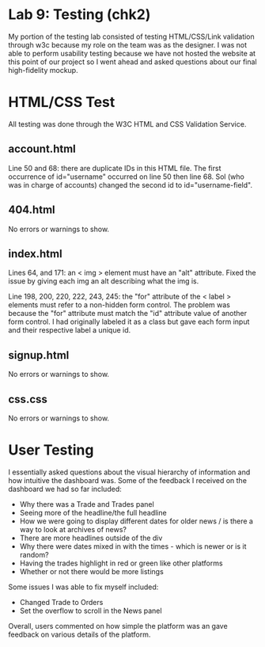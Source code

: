 # Lab 9: Testing (chk2)

My portion of the testing lab consisted of testing HTML/CSS/Link validation through w3c because my role on the team was as the designer. I was not able to perform usability testing because we have not hosted the website at this point of our project so I went ahead and asked questions about our final high-fidelity mockup.

# HTML/CSS Test
All testing was done through the W3C HTML and CSS Validation Service.

## account.html

Line 50 and 68: there are duplicate IDs in this HTML file. The first occurrence of id="username" occurred on line 50 then line 68. Sol (who was in charge of accounts) changed the second id to id="username-field".

## 404.html

No errors or warnings to show.

## index.html

Lines 64, and 171: an < img > element must have an "alt" attribute. Fixed the issue by giving each img an alt describing what the img is.

Line 198, 200, 220, 222, 243, 245: the "for" attribute of the < label > elements must refer to a non-hidden form control. The problem was because the "for" attribute must match the "id" attribute value of another form control. I had originally labeled it as a class but gave each form input and their respective label a unique id.

## signup.html

No errors or warnings to show.

## css.css

No errors or warnings to show.


# User Testing

I essentially asked questions about the visual hierarchy of information and how intuitive the dashboard was. Some of the feedback I received on the dashboard we had so far included:
 - Why there was a Trade and Trades panel
 - Seeing more of the headline/the full headline
 - How we were going to display different dates for older news / is there a way to look at archives of news?
 - There are more headlines outside of the div
 - Why there were dates mixed in with the times - which is newer or is it random?
 - Having the trades highlight in red or green like other platforms
 - Whether or not there would be more listings

 Some issues I was able to fix myself included:
 - Changed Trade to Orders
 - Set the overflow to scroll in the News panel

Overall, users commented on how simple the platform was an gave feedback on various details of the platform.
